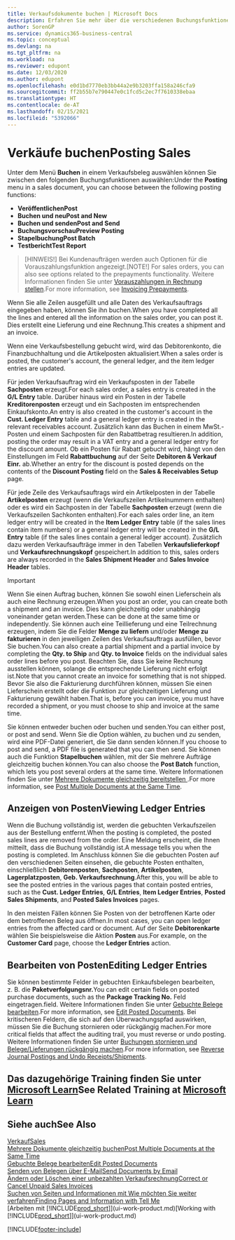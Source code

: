 ```yaml
---
title: Verkaufsdokumente buchen | Microsoft Docs
description: Erfahren Sie mehr über die verschiedenen Buchungsfunktionen zum Buchen von Verkaufsbelegen und wie Sie gebuchte Belege aktualisieren können.
author: SorenGP
ms.service: dynamics365-business-central
ms.topic: conceptual
ms.devlang: na
ms.tgt_pltfrm: na
ms.workload: na
ms.reviewer: edupont
ms.date: 12/03/2020
ms.author: edupont
ms.openlocfilehash: e0d1bd7770eb3bb44a2e9b3203ffa158a246cfa9
ms.sourcegitcommit: ff2b55b7e790447e0c1fcd5c2ec7f7610338ebaa
ms.translationtype: HT
ms.contentlocale: de-AT
ms.lasthandoff: 02/15/2021
ms.locfileid: "5392066"
---
```

# <a name="posting-sales"></a><span data-ttu-id="0d797-103">Verkäufe buchen</span><span class="sxs-lookup"><span data-stu-id="0d797-103">Posting Sales</span></span>

<span data-ttu-id="0d797-104">Unter dem Menü **Buchen** in einem Verkaufsbeleg auswählen können Sie zwischen den folgenden Buchungsfunktionen auswählen:</span><span class="sxs-lookup"><span data-stu-id="0d797-104">Under the **Posting** menu in a sales document, you can choose between the following posting functions:</span></span>

* <span data-ttu-id="0d797-105">**Veröffentlichen**</span><span class="sxs-lookup"><span data-stu-id="0d797-105">**Post**</span></span>
* <span data-ttu-id="0d797-106">**Buchen und neu**</span><span class="sxs-lookup"><span data-stu-id="0d797-106">**Post and New**</span></span>
* <span data-ttu-id="0d797-107">**Buchen und senden**</span><span class="sxs-lookup"><span data-stu-id="0d797-107">**Post and Send**</span></span>
* <span data-ttu-id="0d797-108">**Buchungsvorschau**</span><span class="sxs-lookup"><span data-stu-id="0d797-108">**Preview Posting**</span></span>
* <span data-ttu-id="0d797-109">**Stapelbuchung**</span><span class="sxs-lookup"><span data-stu-id="0d797-109">**Post Batch**</span></span>
* <span data-ttu-id="0d797-110">**Testbericht**</span><span class="sxs-lookup"><span data-stu-id="0d797-110">**Test Report**</span></span>

> <span data-ttu-id="0d797-111">[HINWEIS!] Bei Kundenaufträgen werden auch Optionen für die Vorauszahlungsfunktion angezeigt.</span><span class="sxs-lookup"><span data-stu-id="0d797-111">[NOTE!] For sales orders, you can also see options related to the prepayments functionality.</span></span> <span data-ttu-id="0d797-112">Weitere Informationen finden Sie unter [Vorauszahlungen in Rechnung stellen](finance-invoice-prepayments.md).</span><span class="sxs-lookup"><span data-stu-id="0d797-112">For more information, see [Invoicing Prepayments](finance-invoice-prepayments.md).</span></span> 

<span data-ttu-id="0d797-113">Wenn Sie alle Zeilen ausgefüllt und alle Daten des Verkaufsauftrags eingegeben haben, können Sie ihn buchen.</span><span class="sxs-lookup"><span data-stu-id="0d797-113">When you have completed all the lines and entered all the information on the sales order, you can post it.</span></span> <span data-ttu-id="0d797-114">Dies erstellt eine Lieferung und eine Rechnung.</span><span class="sxs-lookup"><span data-stu-id="0d797-114">This creates a shipment and an invoice.</span></span>

<span data-ttu-id="0d797-115">Wenn eine Verkaufsbestellung gebucht wird, wird das Debitorenkonto, die Finanzbuchhaltung und die Artikelposten aktualisiert.</span><span class="sxs-lookup"><span data-stu-id="0d797-115">When a sales order is posted, the customer's account, the general ledger, and the item ledger entries are updated.</span></span>

<span data-ttu-id="0d797-116">Für jeden Verkaufsauftrag wird ein Verkaufsposten in der Tabelle **Sachposten** erzeugt.</span><span class="sxs-lookup"><span data-stu-id="0d797-116">For each sales order, a sales entry is created in the **G/L Entry** table.</span></span> <span data-ttu-id="0d797-117">Darüber hinaus wird ein Posten in der Tabelle **Kreditorenposten** erzeugt und ein Sachposten im entsprechenden Einkaufskonto.</span><span class="sxs-lookup"><span data-stu-id="0d797-117">An entry is also created in the customer's account in the **Cust. Ledger Entry** table and a general ledger entry is created in the relevant receivables account.</span></span> <span data-ttu-id="0d797-118">Zusätzlich kann das Buchen in einem MwSt.-Posten und einem Sachposten für den Rabattbetrag resultieren.</span><span class="sxs-lookup"><span data-stu-id="0d797-118">In addition, posting the order may result in a VAT entry and a general ledger entry for the discount amount.</span></span> <span data-ttu-id="0d797-119">Ob ein Posten für Rabatt gebucht wird, hängt von den Einstellungen im Feld **Rabattbuchung** auf der Seite **Debitoren & Verkauf Einr.** ab.</span><span class="sxs-lookup"><span data-stu-id="0d797-119">Whether an entry for the discount is posted depends on the contents of the **Discount Posting** field on the **Sales & Receivables Setup** page.</span></span>

<span data-ttu-id="0d797-120">Für jede Zeile des Verkaufsauftrags wird ein Artikelposten in der Tabelle **Artikelposten** erzeugt (wenn die Verkaufszeilen Artikelnummern enthalten) oder es wird ein Sachposten in der Tabelle **Sachposten** erzeugt (wenn die Verkaufszeilen Sachkonten enthalten).</span><span class="sxs-lookup"><span data-stu-id="0d797-120">For each sales order line, an item ledger entry will be created in the **Item Ledger Entry** table (if the sales lines contain item numbers) or a general ledger entry will be created in the **G/L Entry** table (if the sales lines contain a general ledger account).</span></span> <span data-ttu-id="0d797-121">Zusätzlich dazu werden Verkaufsaufträge immer in den Tabellen **Verkaufslieferkopf** und **Verkaufsrechnungskopf** gespeichert.</span><span class="sxs-lookup"><span data-stu-id="0d797-121">In addition to this, sales orders are always recorded in the **Sales Shipment Header** and **Sales Invoice Header** tables.</span></span>

> [!IMPORTANT]  
> <span data-ttu-id="0d797-122">Wenn Sie einen Auftrag buchen, können Sie sowohl einen Lieferschein als auch eine Rechnung erzeugen.</span><span class="sxs-lookup"><span data-stu-id="0d797-122">When you post an order, you can create both a shipment and an invoice.</span></span> <span data-ttu-id="0d797-123">Dies kann gleichzeitig oder unabhängig voneinander getan werden.</span><span class="sxs-lookup"><span data-stu-id="0d797-123">These can be done at the same time or independently.</span></span> <span data-ttu-id="0d797-124">Sie können auch eine Teillieferung und eine Teilrechnung erzeugen, indem Sie die Felder **Menge zu liefern** und/oder **Menge zu fakturieren** in den jeweiligen Zeilen des Verkaufsauftrags ausfüllen, bevor Sie buchen.</span><span class="sxs-lookup"><span data-stu-id="0d797-124">You can also create a partial shipment and a partial invoice by completing the **Qty. to Ship** and **Qty. to Invoice** fields on the individual sales order lines before you post.</span></span> <span data-ttu-id="0d797-125">Beachten Sie, dass Sie keine Rechnung ausstellen können, solange die entsprechende Lieferung nicht erfolgt ist.</span><span class="sxs-lookup"><span data-stu-id="0d797-125">Note that you cannot create an invoice for something that is not shipped.</span></span> <span data-ttu-id="0d797-126">Bevor Sie also die Fakturierung durchführen können, müssen Sie einen Lieferschein erstellt oder die Funktion zur gleichzeitigen Lieferung und Fakturierung gewählt haben.</span><span class="sxs-lookup"><span data-stu-id="0d797-126">That is, before you can invoice, you must have recorded a shipment, or you must choose to ship and invoice at the same time.</span></span>

<span data-ttu-id="0d797-127">Sie können entweder buchen oder buchen und senden.</span><span class="sxs-lookup"><span data-stu-id="0d797-127">You can either post, or post and send.</span></span> <span data-ttu-id="0d797-128">Wenn Sie die Option wählen, zu buchen und zu senden, wird eine PDF-Datei generiert, die Sie dann senden können.</span><span class="sxs-lookup"><span data-stu-id="0d797-128">If you choose to post and send, a PDF file is generated that you can then send.</span></span> <span data-ttu-id="0d797-129">Sie können auch die Funktion **Stapelbuchen** wählen, mit der Sie mehrere Aufträge gleichzeitig buchen können.</span><span class="sxs-lookup"><span data-stu-id="0d797-129">You can also choose the **Post Batch** function, which lets you post several orders at the same time.</span></span> <span data-ttu-id="0d797-130">Weitere Informationen finden Sie unter [Mehrere Dokumente gleichzeitig bereitstellen ](ui-batch-posting.md).</span><span class="sxs-lookup"><span data-stu-id="0d797-130">For more information, see [Post Multiple Documents at the Same Time](ui-batch-posting.md).</span></span>

## <a name="viewing-ledger-entries"></a><span data-ttu-id="0d797-131">Anzeigen von Posten</span><span class="sxs-lookup"><span data-stu-id="0d797-131">Viewing Ledger Entries</span></span>

<span data-ttu-id="0d797-132">Wenn die Buchung vollständig ist, werden die gebuchten Verkaufszeilen aus der Bestellung entfernt.</span><span class="sxs-lookup"><span data-stu-id="0d797-132">When the posting is completed, the posted sales lines are removed from the order.</span></span> <span data-ttu-id="0d797-133">Eine Meldung erscheint, die Ihnen mitteilt, dass die Buchung vollständig ist.</span><span class="sxs-lookup"><span data-stu-id="0d797-133">A message tells you when the posting is completed.</span></span> <span data-ttu-id="0d797-134">Im Anschluss können Sie die gebuchten Posten auf den verschiedenen Seiten einsehen, die gebuchte Posten enthalten, einschließlich **Debitorenposten**, **Sachposten**, **Artikelposten**, **Lagerplatzposten**, **Geb. Verkaufsrechnung**.</span><span class="sxs-lookup"><span data-stu-id="0d797-134">After this, you will be able to see the posted entries in the various pages that contain posted entries, such as the **Cust. Ledger Entries**, **G/L Entries**, **Item Ledger Entries**, **Posted Sales Shipments**, and **Posted Sales Invoices** pages.</span></span>  

<span data-ttu-id="0d797-135">In den meisten Fällen können Sie Posten von der betroffenen Karte oder dem betroffenen Beleg aus öffnen.</span><span class="sxs-lookup"><span data-stu-id="0d797-135">In most cases, you can open ledger entries from the affected card or document.</span></span> <span data-ttu-id="0d797-136">Auf der Seite **Debitorenkarte** wählen Sie beispielsweise die Aktion **Posten** aus.</span><span class="sxs-lookup"><span data-stu-id="0d797-136">For example, on the **Customer Card** page, choose the **Ledger Entries** action.</span></span>

## <a name="editing-ledger-entries"></a><span data-ttu-id="0d797-137">Bearbeiten von Posten</span><span class="sxs-lookup"><span data-stu-id="0d797-137">Editing Ledger Entries</span></span>

<span data-ttu-id="0d797-138">Sie können bestimmte Felder in gebuchten Einkaufsbelegen bearbeiten, z. B. die **Paketverfolgungsnr.**</span><span class="sxs-lookup"><span data-stu-id="0d797-138">You can edit certain fields on posted purchase documents, such as the **Package Tracking No.**</span></span> <span data-ttu-id="0d797-139">Feld eingetragen.</span><span class="sxs-lookup"><span data-stu-id="0d797-139">field.</span></span> <span data-ttu-id="0d797-140">Weitere Informationen finden Sie unter [Gebuchte Belege bearbeiten](across-edit-posted-document.md).</span><span class="sxs-lookup"><span data-stu-id="0d797-140">For more information, see [Edit Posted Documents](across-edit-posted-document.md).</span></span> <span data-ttu-id="0d797-141">Bei kritischeren Feldern, die sich auf den Überwachungspfad auswirken, müssen Sie die Buchung stornieren oder rückgängig machen.</span><span class="sxs-lookup"><span data-stu-id="0d797-141">For more critical fields that affect the auditing trail, you must reverse or undo posting.</span></span> <span data-ttu-id="0d797-142">Weitere Informationen finden Sie unter [Buchungen stornieren und Belege/Lieferungen rückgängig machen](finance-how-reverse-journal-posting.md).</span><span class="sxs-lookup"><span data-stu-id="0d797-142">For more information, see [Reverse Journal Postings and Undo Receipts/Shipments](finance-how-reverse-journal-posting.md).</span></span>

## <a name="see-related-training-at-microsoft-learn"></a><span data-ttu-id="0d797-143">Das dazugehörige Training finden Sie unter [Microsoft Learn](/learn/modules/ship-invoice-items-dynamics-365-business-central/index)</span><span class="sxs-lookup"><span data-stu-id="0d797-143">See Related Training at [Microsoft Learn](/learn/modules/ship-invoice-items-dynamics-365-business-central/index)</span></span>

## <a name="see-also"></a><span data-ttu-id="0d797-144">Siehe auch</span><span class="sxs-lookup"><span data-stu-id="0d797-144">See Also</span></span>

[<span data-ttu-id="0d797-145">Verkauf</span><span class="sxs-lookup"><span data-stu-id="0d797-145">Sales</span></span>](sales-manage-sales.md)  
[<span data-ttu-id="0d797-146">Mehrere Dokumente gleichzeitig buchen</span><span class="sxs-lookup"><span data-stu-id="0d797-146">Post Multiple Documents at the Same Time</span></span>](ui-batch-posting.md)  
[<span data-ttu-id="0d797-147">Gebuchte Belege bearbeiten</span><span class="sxs-lookup"><span data-stu-id="0d797-147">Edit Posted Documents</span></span>](across-edit-posted-document.md)  
[<span data-ttu-id="0d797-148">Senden von Belegen über E-Mail</span><span class="sxs-lookup"><span data-stu-id="0d797-148">Send Documents by Email</span></span>](ui-how-send-documents-email.md)  
[<span data-ttu-id="0d797-149">Ändern oder Löschen einer unbezahlten Verkaufsrechnung</span><span class="sxs-lookup"><span data-stu-id="0d797-149">Correct or Cancel Unpaid Sales Invoices</span></span>](sales-how-correct-cancel-sales-invoice.md)  
[<span data-ttu-id="0d797-150">Suchen von Seiten und Informationen mit Wie möchten Sie weiter verfahren</span><span class="sxs-lookup"><span data-stu-id="0d797-150">Finding Pages and Information with Tell Me</span></span>](ui-search.md)  
<span data-ttu-id="0d797-151">[Arbeiten mit [!INCLUDE[prod_short](includes/prod_short.md)]](ui-work-product.md)</span><span class="sxs-lookup"><span data-stu-id="0d797-151">[Working with [!INCLUDE[prod_short](includes/prod_short.md)]](ui-work-product.md)</span></span>


[!INCLUDE[footer-include](includes/footer-banner.md)]